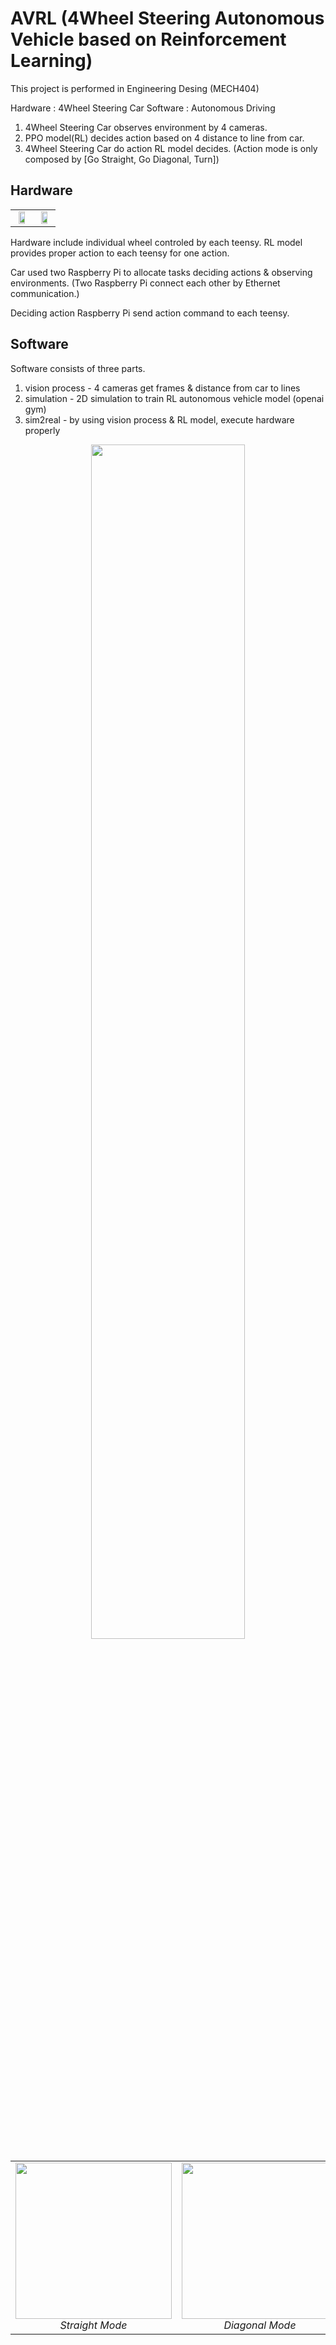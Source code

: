 # AVRL (4Wheel Steering Autonomous Vehicle based on Reinforcement Learning)

This project is performed in Engineering Desing (MECH404)

Hardware : 4Wheel Steering Car
Software : Autonomous Driving

1. 4Wheel Steering Car observes environment by 4 cameras.
2. PPO model(RL) decides action based on 4 distance to line from car.
3. 4Wheel Steering Car do action RL model decides.
(Action mode is only composed by [Go Straight, Go Diagonal, Turn])

## Hardware

<table>
  <tr>
    <td align="center">
      <img src="https://github.com/user-attachments/assets/985e7e16-044a-4b1c-9281-7709baf447b4" align="center" width="70%">  
    </td>
    <td align="center">
      <img src="https://github.com/user-attachments/assets/100abb80-0205-4559-9080-1434efc75999" align="center" width="70%">  
    </td>
  </tr>
</table>

Hardware include individual wheel controled by each teensy.
RL model provides proper action to each teensy for one action.

Car used two Raspberry Pi to allocate tasks deciding actions & observing environments.
(Two Raspberry Pi connect each other by Ethernet communication.)

Deciding action Raspberry Pi send action command to each teensy.

## Software

Software consists of three parts.

1. vision process - 4 cameras get frames & distance from car to lines
2. simulation - 2D simulation to train RL autonomous vehicle model (openai gym)
3. sim2real - by using vision process & RL model, execute hardware properly

<td style="display: flex; justify-content: center;">
  <div align="center">
    <center><img src="https://github.com/user-attachments/assets/1927c6c4-2c11-4868-b1b4-25f7657f45d6" width="70%">  </center>
  </div>
</td>

<table>
  <tr>
    <td align="center">
      <img src="https://github.com/user-attachments/assets/8ede34cd-045e-48cd-aa54-6f5f9ca5827c" width="250px" >
      <br>
      <em>Straight Mode</em>  
    </td>
    <td align="center">
      <img src="https://github.com/user-attachments/assets/8285c611-058e-4d9b-b465-f3f24b64fbaf" width="250px" > 
      <br>
      <em>Diagonal Mode</em>
    </td>
    <td align="center">
      <img src="https://github.com/user-attachments/assets/ccff4a92-3cb8-4792-ac1c-9894d1f6eda8" width="250px" > 
      <br>
      <em>Zero Turn Mode</em> 
    </td>
  </tr>
</table>



